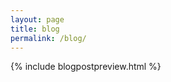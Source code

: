 ```yaml
---
layout: page
title: blog
permalink: /blog/
---
```

<div class="home">
 {% include blogpostpreview.html %}

</div>
